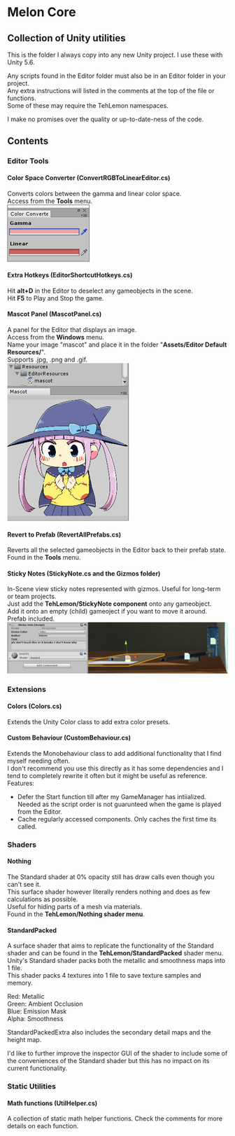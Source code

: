 # Melon Core
## Collection of Unity utilities

This is the folder I always copy into any new Unity project. I use these with Unity 5.6.  

Any scripts found in the Editor folder must also be in an Editor folder in your project.  
Any extra instructions will listed in the comments at the top of the file or functions.  
Some of these may require the TehLemon namespaces.  

I make no promises over the quality or up-to-date-ness of the code.

## Contents

### Editor Tools

#### Color Space Converter (ConvertRGBToLinearEditor.cs)
Converts colors between the gamma and linear color space.  
Access from the **Tools** menu.  
![Color Converter Screenshot](Images/ColorConverter.png)

#### Extra Hotkeys (EditorShortcutHotkeys.cs)
Hit **alt+D** in the Editor to deselect any gameobjects in the scene.  
Hit **F5** to Play and Stop the game.

#### Mascot Panel (MascotPanel.cs)
A panel for the Editor that displays an image.  
Access from the **Windows** menu.  
Name your image "mascot" and place it in the folder "**Assets/Editor Default Resources/**".  
Supports .jpg, .png and .gif.  
![Mascot Screenshot](Images/Mascot.png)

#### Revert to Prefab (RevertAllPrefabs.cs)
Reverts all the selected gameobjects in the Editor back to their prefab state.
Found in the **Tools** menu.

#### Sticky Notes (StickyNote.cs and the Gizmos folder)  
In-Scene view sticky notes represented with gizmos. Useful for long-term or team projects.  
Just add the **TehLemon/StickyNote component** onto any gameobject.  
Add it onto an empty (child) gameoject if you want to move it around. Prefab included.  
![StickyNotes screenshot](Images/StickyNote.png)

### Extensions

#### Colors (Colors.cs)
Extends the Unity Color class to add extra color presets.

#### Custom Behaviour (CustomBehaviour.cs)
Extends the Monobehaviour class to add additional functionality that I find myself needing often.  
I don't recommend you use this directly as it has some dependencies and I tend to completely rewrite it often but it might be useful as reference.  
Features:  
* Defer the Start function till after my GameManager has intiialized.  
Needed as the script order is not guarunteed when the game is played from the Editor.  
* Cache regularly accessed components. Only caches the first time its called. 

### Shaders

#### Nothing
The Standard shader at 0% opacity still has draw calls even though you can't see it.  
This surface shader however literally renders nothing and does as few calculations as possible.  
Useful for hiding parts of a mesh via materials.  
Found in the **TehLemon/Nothing shader menu**.

#### StandardPacked
A surface shader that aims to replicate the functionality of the Standard shader and can be found in the **TehLemon/StandardPacked** shader menu.  
Unity's Standard shader packs both the metallic and smoothness maps into 1 file.  
This shader packs 4 textures into 1 file to save texture samples and memory.

Red: Metallic  
Green: Ambient Occlusion  
Blue: Emission Mask  
Alpha: Smoothness  

StandardPackedExtra also includes the secondary detail maps and the height map.

I'd like to further improve the inspector GUI of the shader to include some of the conveniences of the Standard shader but this has no impact on its current functionality.

### Static Utilities

#### Math functions (UtilHelper.cs)
A collection of static math helper functions. Check the comments for more details on each function.


